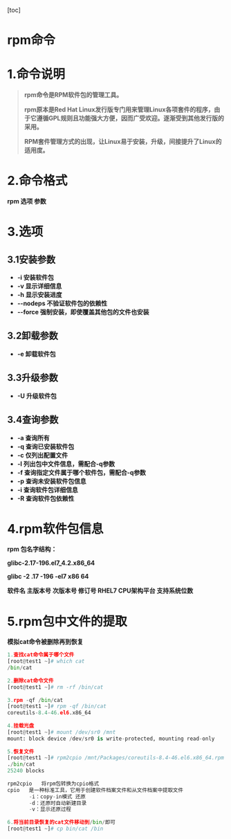 [toc]



# rpm命令

# 1.命令说明

> **rpm命令是RPM软件包的管理工具。**
>
> **rpm原本是Red Hat Linux发行版专门用来管理Linux各项套件的程序，由于它遵循GPL规则且功能强大方便，因而广受欢迎。逐渐受到其他发行版的采用。**
>
> **RPM套件管理方式的出现，让Linux易于安装，升级，间接提升了Linux的适用度。**

# 2.命令格式

**rpm 选项 参数**



# 3.选项

## 3.1安装参数

- **-i          安装软件包**
- **-v         显示详细信息**
- **-h         显示安装进度**
- **--nodeps   不验证软件包的依赖性**
- **--force    强制安装，即使覆盖其他包的文件也安装**

## 3.2卸载参数

- **-e	卸载软件包**

## 3.3升级参数

- **-U	升级软件包**

## 3.4查询参数

- **-a		查询所有**
- **-q		查询已安装软件包**
- **-c		仅列出配置文件**
- **-l		列出包中文件信息，需配合-q参数**
- **-f 		查询指定文件属于哪个软件包，需配合-q参数**
- **-p		查询未安装软件包信息**
- **-i		查询软件包详细信息**
- **-R		查询软件包依赖性**

# 4.rpm软件包信息

**rpm 包名字结构：**

**glibc-2.17-196.el7_4.2.x86_64**

**glibc            -2             .17          -196          -el7               x86                    64**

**软件名   主版本号   次版本号   修订号     RHEL7    CPU架构平台  支持系统位数**



# 5.rpm包中文件的提取

**模拟cat命令被删除再到恢复**

```python
1.查找cat命令属于哪个文件
[root@test1 ~]# which cat
/bin/cat
 
2.删除cat命令文件
[root@test1 ~]# rm -rf /bin/cat
 
3.rpm -qf /bin/cat
[root@test1 ~]# rpm -qf /bin/cat
coreutils-8.4-46.el6.x86_64
 
4.挂载光盘
[root@test1 ~]# mount /dev/sr0 /mnt
mount: block device /dev/sr0 is write-protected, mounting read-only
 
5.恢复文件
[root@test1 ~]# rpm2cpio /mnt/Packages/coreutils-8.4-46.el6.x86_64.rpm |cpio -idv ./bin/cat
./bin/cat
25240 blocks
 
rpm2cpio   将rpm包转换为cpio格式
cpio   是一种标准工具，它用于创建软件档案文件和从文件档案中提取文件
       -i：copy-in模式 还原
       -d：还原时自动新建目录
       -v：显示还原过程
 
6.将当前目录恢复的cat文件移动到/bin/即可
[root@test1 ~]# cp bin/cat /bin
```

